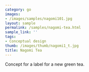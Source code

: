 ```yaml
---
category: go
images:
- /images/samples/nagomi101.jpg
layout: sample
permalink: /samples/nagomi-tea.html
sample_link: ''
tags:
- Conceptual design
thumb: /images/thumb/nagomi1_t.jpg
title: Nagomi Tea
---
```

Concept for a label for a new green tea.
